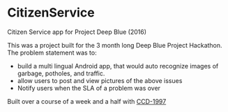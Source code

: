 # CitizenService
Citizen Service app for Project Deep Blue (2016)


This was a project built for the 3 month long Deep Blue Project Hackathon.
The problem statement was to:

- build a multi lingual Android app, that would auto recognize images of garbage, potholes, and traffic. 
- allow users to post and view pictures of the above issues
- Notify users when the SLA of a problem was over

Built over a course of a week and a half with [CCD-1997](https://github.com/CCD-1997)
